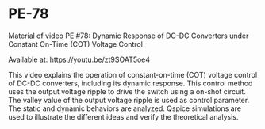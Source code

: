 # PE-78

Material of video PE #78: Dynamic Response of DC-DC Converters under Constant On-Time (COT) Voltage Control

Available at: https://youtu.be/zt9SOAT5oe4

This video explains the operation of constant-on-time (COT) voltage control of DC-DC converters, including its dynamic response. This control method uses the output voltage ripple to drive the switch using a on-shot circuit. The valley value of the output voltage ripple is used as control parameter. The static and dynamic behaviors are analyzed. Qspice simulations are used to illustrate the different ideas and verify the theoretical analysis.
